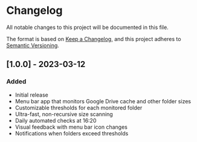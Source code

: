 # Changelog

All notable changes to this project will be documented in this file.

The format is based on [Keep a Changelog](https://keepachangelog.com/en/1.0.0/),
and this project adheres to [Semantic Versioning](https://semver.org/spec/v2.0.0.html).

## [1.0.0] - 2023-03-12

### Added
- Initial release
- Menu bar app that monitors Google Drive cache and other folder sizes
- Customizable thresholds for each monitored folder
- Ultra-fast, non-recursive size scanning
- Daily automated checks at 16:20
- Visual feedback with menu bar icon changes
- Notifications when folders exceed thresholds 